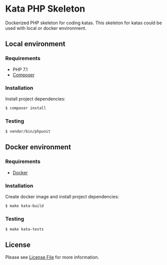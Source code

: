# Kata PHP Skeleton

Dockerized PHP skeleton for coding katas.
This skeleton for katas could be used with local or docker environment.

## Local environment

### Requirements

* PHP 7.1
* [Composer](https://getcomposer.org/download/)

### Installation

Install project dependencies:

```bash
$ composer install
```

### Testing

```bash
$ vendor/bin/phpunit
```

## Docker environment

### Requirements

* [Docker](https://docs.docker.com/install/)

### Installation

Create docker image and install project dependencies:

```bash
$ make kata-build
```

### Testing

```bash
$ make kata-tests
```

## License

Please see [License File](LICENSE) for more information.
